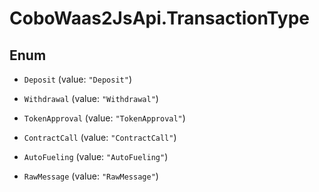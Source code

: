 # CoboWaas2JsApi.TransactionType

## Enum


* `Deposit` (value: `"Deposit"`)

* `Withdrawal` (value: `"Withdrawal"`)

* `TokenApproval` (value: `"TokenApproval"`)

* `ContractCall` (value: `"ContractCall"`)

* `AutoFueling` (value: `"AutoFueling"`)

* `RawMessage` (value: `"RawMessage"`)


